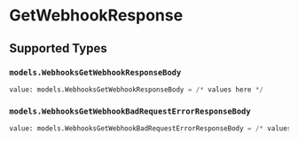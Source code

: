 # GetWebhookResponse


## Supported Types

### `models.WebhooksGetWebhookResponseBody`

```python
value: models.WebhooksGetWebhookResponseBody = /* values here */
```

### `models.WebhooksGetWebhookBadRequestErrorResponseBody`

```python
value: models.WebhooksGetWebhookBadRequestErrorResponseBody = /* values here */
```

